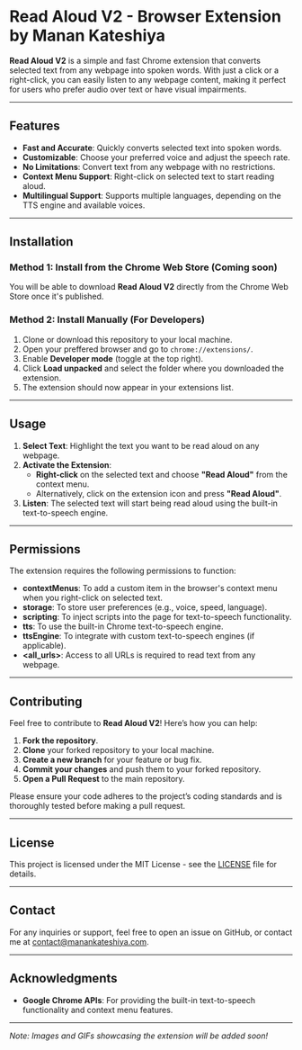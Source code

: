 # Read Aloud V2 - Browser Extension by Manan Kateshiya

**Read Aloud V2** is a simple and fast Chrome extension that converts selected text from any webpage into spoken words. With just a click or a right-click, you can easily listen to any webpage content, making it perfect for users who prefer audio over text or have visual impairments.

---

## Features

- **Fast and Accurate**: Quickly converts selected text into spoken words.
- **Customizable**: Choose your preferred voice and adjust the speech rate.
- **No Limitations**: Convert text from any webpage with no restrictions.
- **Context Menu Support**: Right-click on selected text to start reading aloud.
- **Multilingual Support**: Supports multiple languages, depending on the TTS engine and available voices.

---

## Installation

### Method 1: Install from the Chrome Web Store (Coming soon)

You will be able to download **Read Aloud V2** directly from the Chrome Web Store once it's published.

### Method 2: Install Manually (For Developers)

1. Clone or download this repository to your local machine.
2. Open your preffered browser and go to `chrome://extensions/`.
3. Enable **Developer mode** (toggle at the top right).
4. Click **Load unpacked** and select the folder where you downloaded the extension.
5. The extension should now appear in your extensions list.

---

## Usage

1. **Select Text**: Highlight the text you want to be read aloud on any webpage.
2. **Activate the Extension**:
   - **Right-click** on the selected text and choose **"Read Aloud"** from the context menu.
   - Alternatively, click on the extension icon and press **"Read Aloud"**.
3. **Listen**: The selected text will start being read aloud using the built-in text-to-speech engine.

---

## Permissions

The extension requires the following permissions to function:

- **contextMenus**: To add a custom item in the browser's context menu when you right-click on selected text.
- **storage**: To store user preferences (e.g., voice, speed, language).
- **scripting**: To inject scripts into the page for text-to-speech functionality.
- **tts**: To use the built-in Chrome text-to-speech engine.
- **ttsEngine**: To integrate with custom text-to-speech engines (if applicable).
- **<all_urls>**: Access to all URLs is required to read text from any webpage.

---

## Contributing

Feel free to contribute to **Read Aloud V2**! Here’s how you can help:

1. **Fork the repository**.
2. **Clone** your forked repository to your local machine.
3. **Create a new branch** for your feature or bug fix.
4. **Commit your changes** and push them to your forked repository.
5. **Open a Pull Request** to the main repository.

Please ensure your code adheres to the project’s coding standards and is thoroughly tested before making a pull request.

---

## License

This project is licensed under the MIT License - see the [LICENSE](LICENSE) file for details.

---

## Contact

For any inquiries or support, feel free to open an issue on GitHub, or contact me at [contact@manankateshiya.com](mailto:contact@manankateshiya.com).

---

## Acknowledgments

- **Google Chrome APIs**: For providing the built-in text-to-speech functionality and context menu features.

---

*Note: Images and GIFs showcasing the extension will be added soon!*
